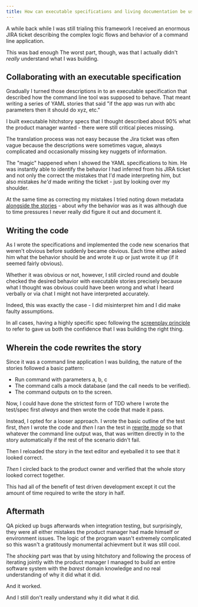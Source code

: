 ```yaml
---
title: How can executable specifications and living documentation be used for stakeholder collaboration?
---
```


A while back while I was still trialing this framework I received an enormous JIRA ticket
describing the complex logic flows and behavior of a command line application.

This was bad enough The worst part, though, was that I actually didn't *really*
understand what I was building.

## Collaborating with an executable specification

Gradually I turned those descriptions in to an executable specification that described how
the command line tool was supposed to behave. That meant writing a series of YAML stories
that said "if the app was run with abc parameters then it should do xyz, etc."

I built executable hitchstory specs that I thought described about
90% what the product manager wanted - there were still critical pieces missing.

The translation process was not easy because the Jira ticket was often vague
because the descriptions were sometimes vague, always complicated and
occasionally missing key nuggets of information.

The "magic" happened when I showed the YAML specifications to him. He was instantly able
to identify the behavior I had inferred from his JIRA ticket and not only
the correct the mistakes that I'd made interpreting him, but also mistakes *he'd* made
*writing* the ticket - just by looking over my shoulder.

At the same time as correcting my mistakes I tried noting down metadata
[alongside the stories](../../using/metadata) - about *why* the behavior
was as it was although due to time pressures I never really did figure it out
and document it.

## Writing the code

As I wrote the specifications and implemented the code new scenarios that weren't
obvious before suddenly became obvious. Each time either asked him what the behavior
should be and wrote it up or just wrote it up (if it seemed fairly obvious).

Whether it was obvious or not, however, I still circled round and double checked
the desired behavior with executable stories precisely because what I thought was
obvious could have been wrong and what I heard verbally or via chat I might not have
interpreted accurately.

Indeed, this was exactly the case - I did misinterpret him and I did make faulty
assumptions.

In all cases, having a highly specific spec following the [screenplay principle](../screenplay-principle)
to refer to gave us both the confidence that I was building the right thing.

## Wherein the code rewrites the story

Since it was a command line application I was building, the nature of the
stories followed a basic pattern:

* Run command with parameters a, b, c
* The command calls a mock database (and the call needs to be verified).
* The command outputs on to the screen.

Now, I could have done the strictest form of TDD where I wrote the test/spec
first *always* and then wrote the code that made it pass.

Instead, I opted for a looser approach. I wrote the basic outline of the
test first, *then* I wrote the code and *then* I ran the test in [rewrite
mode](../../using/rewrite-story) so that whatever the command line output
was, that was written directly in to the story automatically if the rest of
the scenario didn't fail.

Then I reloaded the story in the text editor and eyeballed it to see that it
looked correct.

*Then* I circled back to the product owner and verified that the whole story
looked correct together.

This had all of the benefit of test driven development except it cut the
amount of time required to write the story in half.


## Aftermath

QA picked up bugs afterwards when integration testing, but surprisingly, 
they were all either mistakes the product manager had made himself or
environment issues. The logic of the program wasn't extremely complicated
so this wasn't a gratitously monumental achievment but it was still cool.

The *shocking* part was that by using hitchstory and following the process of
iterating jointly with the product manager I managed to build an entire software
system with the *barest* domain knowledge and no real understanding of why it did
what it did.

And it worked.

And I still don't really understand why it did what it did.
